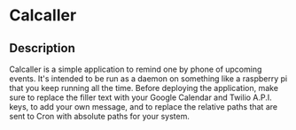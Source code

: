 # Calcaller
## Description
Calcaller is a simple application to remind one by phone of upcoming events. It's intended to be run as a daemon on something like a raspberry pi that you keep running all the time. Before deploying the application, make sure to replace the filler text with your Google Calendar and Twilio A.P.I. keys, to add your own message, and to replace the relative paths that are sent to Cron with absolute paths for your system.
